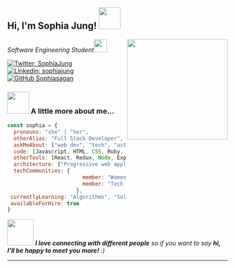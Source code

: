 <!-- <img src="https://media.giphy.com/media/PmnZpShBXOPHa/giphy.gif"> -->
<h2> Hi, I'm Sophia Jung! <img src="https://media.giphy.com/media/Ws45ZkIbY1r3ZOONYK/giphy.gif" width="50"></h2>
<img align='right' src="https://media.giphy.com/media/ieyl9zmCjO4b4t6qoY/giphy.gif" width="230">
<p><em>Software Engineering Student<img src="https://media.giphy.com/media/hpFCIpvGxUKgTfjRKl/giphy.gif" width="30"> 
</em></p>

[![Twitter: SophiaJung](https://img.shields.io/twitter/follow/KingSofieJ?style=social)](https://twitter.com/KingSofieJ)
[![Linkedin: sophiajung](https://img.shields.io/badge/-sophiabraddockjung-blue?style=flat-square&logo=Linkedin&logoColor=white&link=https://www.linkedin.com/in/sophiabraddockjung/)](https://www.linkedin.com/in/sophiabraddockjung/)
[![GitHub Sophiasagan](https://img.shields.io/github/followers/sophiasagan?label=follow&style=social)](https://github.com/Sophiasagan)


### <img src="https://media.giphy.com/media/VgCDAzcKvsR6OM0uWg/giphy.gif" width="50"> A little more about me...  

```javascript
const sophia = {
  pronouns: "she" | "her",
  otherAlias: "Full Stack Developer", 
  askMeAbout: ["web dev", "tech", "astronomy"]
  code: [Javascript, HTML, CSS, Ruby, Python, Java, R, SQL],
  otherTools: [React, Redux, Node, Express, Styled-Components, Jest, Django, Ethereum, Ganache, MatLab, Docker, Remix],
  architecture: ["Progressive web applications", "Single page applications"],
  techCommunities: {
                        member: "Women Who Code",
                        member: "Tech Ladies",                        
                      },
 currentlyLearning: "Algorithms", "Solidity", "Django", "Ethical Hacking",
 availableForHire: true
}
```

<img src="https://media.giphy.com/media/LnQjpWaON8nhr21vNW/giphy.gif" width="60"> <em><b>I love connecting with different people</b> so if you want to say <b>hi, I'll be happy to meet you more!</b> :)</em>

---
